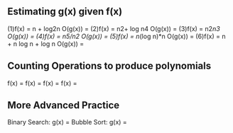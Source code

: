 ## Estimating g(x) given f(x)
(1)f(x) = n + log2n            O(g(x)) =
(2)f(x) = n2+ log n4           O(g(x)) =
(3)f(x) = n2*n3                O(g(x)) =
(4)f(x) = n5/n2                O(g(x)) =
(5)f(x) = n*(log n)*n          O(g(x)) =
(6)f(x) = n + n log n + log n  O(g(x)) =

## Counting Operations to produce polynomials
f(x) =
f(x) =
f(x) =
f(x) =

## More Advanced Practice
Binary Search: g(x) = 
Bubble Sort: g(x) = 
